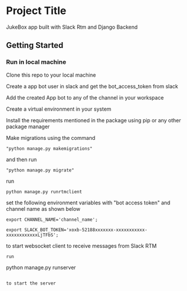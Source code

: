 # Project Title

JukeBox app built with Slack Rtm and Django Backend
## Getting Started



### Run in local machine

Clone this repo to your local machine

Create a app bot user in slack and get the bot_access_token from slack

Add the created App bot to any of the channel in your workspace

Create a virtual environment in your system

Install the requirements mentioned in the package using pip or any other package manager

Make migrations using the command 
```
"python manage.py makemigrations"

```
and then run 
```
"python manage.py migrate"

```
run 
```
python manage.py runrtmclient 
```
set the following environment variables with "bot access token" and channel name as shown below
```
export CHANNEL_NAME='channel_name';

export SLACK_BOT_TOKEN='xoxb-52188xxxxxxx-xxxxxxxxxxx-xxxxxxxxxxxxLjTFbS';

```
to start websocket client to receive messages from Slack RTM

```
run

```
python manage.py runserver

```

to start the server